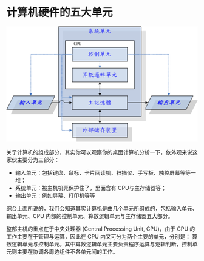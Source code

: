 # 计算机硬件的五大单元

![](/assets/1.png)

关亍计算机的组成部分，其实你可以观察你的桌面计算机分析一下，依外观来说这家伙主要分为三部分：

* 输入单元：包括键盘、鼠标、卡片阅读机、扫描仪、手写板、触控屏幕等等一堆；
* 系统单元：被主机机壳保护住了，里面含有 CPU与主存储器等；
* 输出单元：例如屏幕、打印机等等

综合上面所说的，我们会知道其实计算机是由几个单元所组成的，包括输入单元、 输出单元、CPU 内部的控制单元、算数逻辑单元与主存储器五大部分。

整部主机的重点在于中央处理器 \(Central Processing Unit, CPU\)，由于 CPU 的工作主要在于管理与运算，因此在 CPU 内又可分为两个主要的单元，分别是： 算数逻辑单元与控制单元。其中算数逻辑单元主要负责程序运算与逻辑判断，控制单元则主要在协调各周边组件不各单元间的工作。

